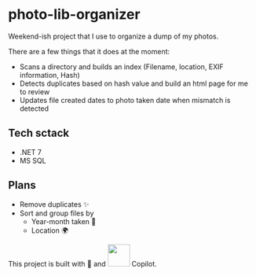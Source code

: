 # photo-lib-organizer

Weekend-ish project that I use to organize a dump of my photos. 

There are a few things that it does at the moment: 

* Scans a directory and builds an index (Filename, location, EXIF information, Hash)
* Detects duplicates based on hash value and build an html page for me to review
* Updates file created dates to photo taken date when mismatch is detected

## Tech sctack

* .NET 7
* MS SQL

## Plans

* Remove duplicates ✨
* Sort and group files by
  * Year-month taken 📆
  * Location 🌍


This project is built with 💖 and <img src="https://www.podfeet.com/blog/wp-content/uploads/2021/09/GitHub-Copilot-logo-1040x650.png" width="45" /> Copilot.
